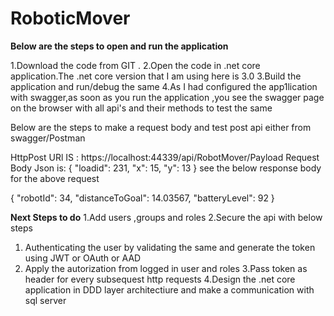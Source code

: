 # RoboticMover

**Below are the steps to  open and run the application** 

 1.Download the code from GIT .
 2.Open the code in .net core application.The .net core version that I am using here is 3.0
 3.Build the application and run/debug the same
 4.As I had configured the app1lication with swagger,as soon as you run the application ,you see the swagger page on the browser with all api's and their methods to test the same

Below are the steps to make a request body and test post api either from swagger/Postman

HttpPost URl IS : https://localhost:44339/api/RobotMover/Payload
Request Body Json is: 
{
  "loadid": 231,
  "x": 15,
  "y": 13
} 
see the below response body for the above request

{
  "robotId": 34,
  "distanceToGoal": 14.03567,
  "batteryLevel": 92
}

**Next Steps to do**
1.Add users ,groups and roles 
2.Secure the api with below steps
  1. Authenticating the user by validating the same and generate the token using JWT or OAuth or AAD 
  2. Apply the autorization from logged in user and roles
3.Pass token as header for every subsequest http requests 
4.Design the .net core application in DDD layer architectiure and make a communication with sql server

